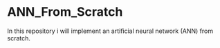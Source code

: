 # ANN_From_Scratch
In this repository i will implement an artificial neural network (ANN) from scratch.
